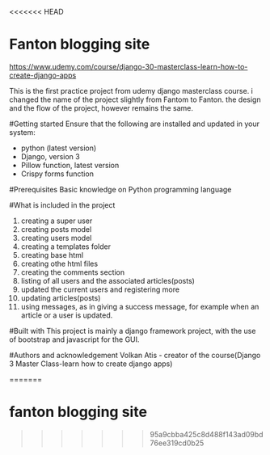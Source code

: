 <<<<<<< HEAD
# Fanton blogging site

https://www.udemy.com/course/django-30-masterclass-learn-how-to-create-django-apps

This is the first practice project from udemy django masterclass course. i changed the name of the  project slightly from Fantom to Fanton.
the design and the flow of the project, however remains the same.

#Getting started
Ensure that the following are installed and updated in your system:
* python (latest version) 
* Django, version 3
*  Pillow function, latest version
* Crispy forms function

#Prerequisites
Basic knowledge on Python programming language



#What is included in the project
1. creating a super user
2. creating posts model
3. creating users model
4. creating a templates folder
5. creating base html
6. creating othe html files
7. creating the comments section
8. listing of all users and the associated articles(posts)
9. updated the current users and registering more
10. updating articles(posts)
11. using messages, as in giving a success message, for example when an article or a user is updated.

#Built with
This project is mainly a django framework project, with the use of bootstrap and javascript for the GUI.



#Authors and acknowledgement 
Volkan Atis - creator of  the course(Django 3 Master Class-learn how to create django apps)



=======
# fanton blogging site
>>>>>>> 95a9cbba425c8d488f143ad09bd76ee319cd0b25

